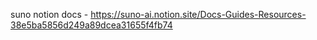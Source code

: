 suno notion docs - https://suno-ai.notion.site/Docs-Guides-Resources-38e5ba5856d249a89dcea31655f4fb74
